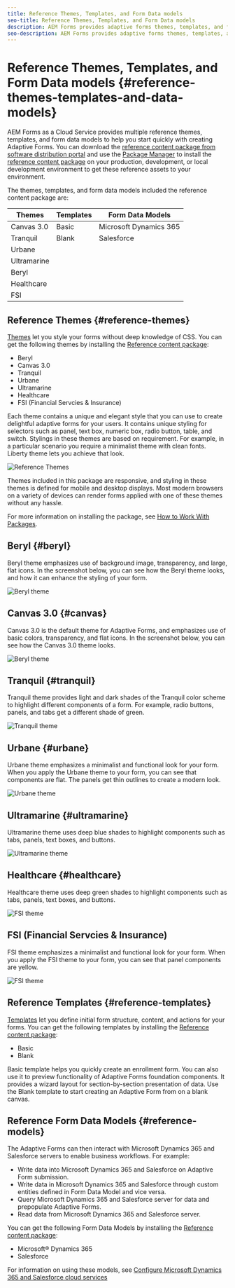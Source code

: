 ```yaml
---
title: Reference Themes, Templates, and Form Data models
seo-title: Reference Themes, Templates, and Form Data models
description: AEM Forms provides adaptive forms themes, templates, and form data models that you can get from Software Distribution
seo-description: AEM Forms provides adaptive forms themes, templates, and form data models that you can get from Software Distribution
---
```

# Reference Themes, Templates, and Form Data models {#reference-themes-templates-and-data-models}

AEM Forms as a Cloud Service provides multiple reference themes, templates, and form data models to help you start quickly with creating Adaptive Forms. You can download the [reference content package from software distribution portal](https://experience.adobe.com/#/downloads/content/software-distribution/en/aemcloud.html?package=/content/software-distribution/en/details.html/content/dam/aemcloud/public/aem-forms-reference-content.ui.content-2.1.0.zip) and use the [Package Manager](/help/implementing/developing/tools/package-manager.md) to install the [reference content package](https://experience.adobe.com/#/downloads/content/software-distribution/en/aemcloud.html?package=/content/software-distribution/en/details.html/content/dam/aemcloud/public/aem-forms-reference-content.ui.content-2.1.0.zip) on your production, development, or local development environment to get these reference assets to your environment. 

The themes, templates, and form data models included the reference content package are:


|Themes | Templates | Form Data Models |
---------|----------|---------
| Canvas 3.0 |Basic | Microsoft Dynamics 365 |
| Tranquil   |Blank | Salesforce |
| Urbane |   |  |
| Ultramarine |  |  |
| Beryl  |  |  |
| Healthcare |  |   |
| FSI |   |   |

## Reference Themes {#reference-themes}

[Themes](/help/forms/themes.md) let you style your forms without deep knowledge of CSS. You can get the following themes by installing the [Reference content package](https://experience.adobe.com/#/downloads/content/software-distribution/en/aemcloud.html?package=/content/software-distribution/en/details.html/content/dam/aemcloud/public/aem-forms-reference-content.ui.content-2.1.0.zip):

* Beryl
* Canvas 3.0 
* Tranquil
* Urbane
* Ultramarine
* Healthcare
* FSI (Financial Servcies & Insurance)

Each theme contains a unique and elegant style that you can use to create delightful adaptive forms for your users. It contains unique styling for selectors such as panel, text box, numeric box, radio button, table, and switch. Stylings in these themes are based on requirement. For example, in a particular scenario you require a minimalist theme with clean fonts. Liberty theme lets you achieve that look.

![Reference Themes](assets/ref-themes.png)

Themes included in this package are responsive, and styling in these themes is defined for mobile and desktop displays. Most modern browsers on a variety of devices can render forms applied with one of these themes without any hassle.

For more information on installing the package, see [How to Work With Packages](/help/implementing/developing/tools/package-manager.md).

## Beryl {#beryl}

Beryl theme emphasizes use of background image, transparency, and large, flat icons. In the screenshot below, you can see how the Beryl theme looks, and how it can enhance the styling of your form.

![Beryl theme](assets/beryl.png)

## Canvas 3.0 {#canvas}

Canvas 3.0 is the default theme for Adaptive Forms, and emphasizes use of basic colors, transparency, and flat icons. In the screenshot below, you can see how the Canvas 3.0 theme looks.

![Beryl theme](assets/canvas.png)


## Tranquil {#tranquil}

Tranquil theme provides light and dark shades of the Tranquil color scheme to highlight different components of a form. For example, radio buttons, panels, and tabs get a different shade of green.

![Tranquil theme](assets/tranquil.png)


## Urbane {#urbane}

Urbane theme emphasizes a minimalist and functional look for your form. When you apply the Urbane theme to your form, you can see that components are flat. The panels get thin outlines to create a modern look.

![Urbane theme](assets/urbane.png)


## Ultramarine {#ultramarine}

Ultramarine theme uses deep blue shades to highlight components such as tabs, panels, text boxes, and buttons.

![Ultramarine theme](assets/ultramarine.png)

## Healthcare {#healthcare}

Healthcare theme uses deep green shades to highlight components such as tabs, panels, text boxes, and buttons.

![FSI theme](assets/healthcare.png)


## FSI (Financial Servcies & Insurance)

FSI theme emphasizes a minimalist and functional look for your form. When you apply the FSI theme to your form, you can see that panel components are yellow. 

![FSI theme](assets/fsi.png)

## Reference Templates {#reference-templates}


[Templates](/help/forms/themes.md) let you define initial form structure, content, and actions for your forms. You can get the following templates by installing the [Reference content package](https://experience.adobe.com/#/downloads/content/software-distribution/en/aemcloud.html?package=/content/software-distribution/en/details.html/content/dam/aemcloud/public/aem-forms-reference-content.ui.content-2.1.0.zip):

* Basic
* Blank

Basic template helps you quickly create an enrollment form. You can also use it to preview functionality of Adaptive Forms foundation components. It provides a wizard layout for section-by-section presentation of data. Use the Blank template to start creating an Adaptive Form from on a blank canvas. 


## Reference Form Data Models {#reference-models}

The Adaptive Forms can then interact with Microsoft Dynamics 365 and Salesforce servers to enable business workflows. For example:

* Write data into Microsoft Dynamics 365 and Salesforce on Adaptive Form submission.
* Write data in Microsoft Dynamics 365 and Salesforce through custom entities defined in Form Data Model and vice versa.
* Query Microsoft Dynamics 365 and Salesforce server for data and prepopulate Adaptive Forms.
* Read data from Microsoft Dynamics 365 and Salesforce server.

You can get the following Form Data Models by installing the [Reference content package](https://experience.adobe.com/#/downloads/content/software-distribution/en/aemcloud.html?package=/content/software-distribution/en/details.html/content/dam/aemcloud/public/aem-forms-reference-content.ui.content-2.1.0.zip):

* Microsoft&reg; Dynamics 365
* Salesforce 

For information on using these models, see [Configure Microsoft Dynamics 365 and Salesforce cloud services](https://experienceleague.adobe.com/docs/experience-manager-cloud-service/content/forms/integrate/use-form-data-model/configure-msdynamics-salesforce.html?lang=en#configure-dynamics-cloud-service)






